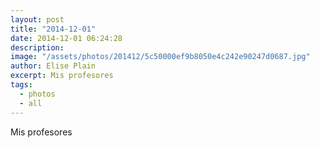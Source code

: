 ```yaml
---
layout: post
title: "2014-12-01"
date: 2014-12-01 06:24:28
description: 
image: "/assets/photos/201412/5c50000ef9b8050e4c242e90247d0687.jpg"
author: Elise Plain
excerpt: Mis profesores
tags: 
  - photos
  - all
---
```


Mis profesores
<p></p>
